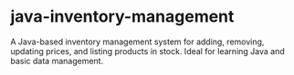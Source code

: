 # java-inventory-management
A Java-based inventory management system for adding, removing, updating prices, and listing products in stock. Ideal for learning Java and basic data management.

